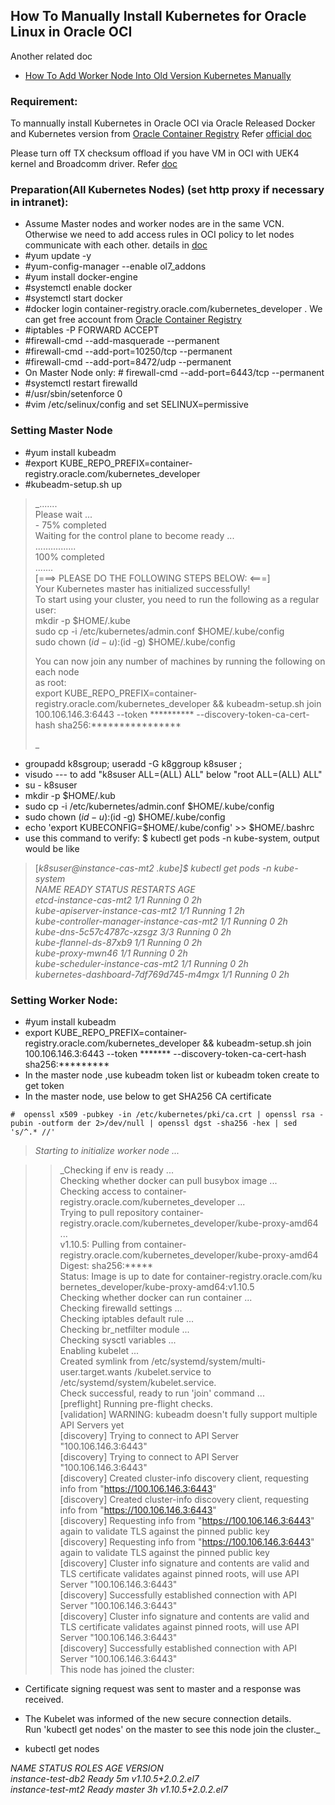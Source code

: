 ## How To Manually Install Kubernetes for Oracle Linux in Oracle OCI

Another related doc
* [How To Add Worker Node Into Old Version Kubernetes Manually](docs/How-To-Add-Worker-Node-Into-Old-Version-Kubernetes-Manually.md)

###  Requirement:

To mannually install Kubernetes in Oracle OCI via Oracle Released Docker and Kubernetes version from [Oracle Container Registry][1] Refer [official doc ][2]

Please turn off TX checksum offload if you have VM in OCI with UEK4 kernel and Broadcomm driver. Refer [doc](https://www.henryxieblogs.com/2018/10/turn-off-checksum-offload-for-k8s-with.html)

###  Preparation(All Kubernetes Nodes) (set http proxy if necessary in intranet):

* Assume Master nodes and worker nodes are in the same VCN. Otherwise we need to add access rules in OCI policy to let nodes communicate with each other. details in [doc][3]
* #yum update -y
* #yum-config-manager --enable ol7_addons
* #yum install docker-engine
* #systemctl enable docker
* #systemctl start docker
* #docker login container-registry.oracle.com/kubernetes_developer .  We can get free account from [Oracle Container Registry][1]
* #iptables -P FORWARD ACCEPT
* #firewall-cmd --add-masquerade --permanent
* #firewall-cmd --add-port=10250/tcp --permanent
* #firewall-cmd --add-port=8472/udp --permanent
* On Master Node only:  # firewall-cmd --add-port=6443/tcp --permanent
* #systemctl restart firewalld
* #/usr/sbin/setenforce 0
* #vim /etc/selinux/config  and set SELINUX=permissive

###  Setting Master Node

* #yum install kubeadm
* #export KUBE_REPO_PREFIX=container-registry.oracle.com/kubernetes_developer
* #kubeadm-setup.sh up

> _.......  
Please wait ...  
\- 75% completed  
Waiting for the control plane to become ready ...  
................  
100% completed  
.......  
[===> PLEASE DO THE FOLLOWING STEPS BELOW: <===]  
Your Kubernetes master has initialized successfully!  
To start using your cluster, you need to run the following as a regular user:  
  mkdir -p $HOME/.kube  
  sudo cp -i /etc/kubernetes/admin.conf $HOME/.kube/config  
  sudo chown $(id -u):$(id -g) $HOME/.kube/config
>
> You can now join any number of machines by running the following on each node  
as root:  
  export KUBE_REPO_PREFIX=container-registry.oracle.com/kubernetes_developer && kubeadm-setup.sh join 100.106.146.3:6443 --token ********** --discovery-token-ca-cert-hash sha256:****************
>
> _

* groupadd k8sgroup; useradd -G k8ggroup k8suser ;
* visudo --- to add "k8suser ALL=(ALL)       ALL" below "root ALL=(ALL)       ALL"
* su - k8suser
* mkdir -p $HOME/.kub
* sudo cp -i /etc/kubernetes/admin.conf $HOME/.kube/config
* sudo chown $(id -u):$(id -g) $HOME/.kube/config
* echo 'export KUBECONFIG=$HOME/.kube/config' >> $HOME/.bashrc
* use this command to verify: $ kubectl get pods -n kube-system, output would be like

> [_k8suser@instance-cas-mt2 .kube]$ kubectl get pods -n kube-system  
NAME                                       READY     STATUS    RESTARTS   AGE  
etcd-instance-cas-mt2                      1/1       Running   0          2h  
kube-apiserver-instance-cas-mt2            1/1       Running   1          2h  
kube-controller-manager-instance-cas-mt2   1/1       Running   0          2h  
kube-dns-5c57c4787c-xzsgz                  3/3       Running   0          2h  
kube-flannel-ds-87xb9                      1/1       Running   0          2h  
kube-proxy-mwn46                           1/1       Running   0          2h  
kube-scheduler-instance-cas-mt2            1/1       Running   0          2h  
kubernetes-dashboard-7df769d745-m4mgx      1/1       Running   0          2h_



###   Setting Worker Node:

* #yum install kubeadm
* export KUBE_REPO_PREFIX=container-registry.oracle.com/kubernetes_developer && kubeadm-setup.sh join 100.106.146.3:6443 --token ******* --discovery-token-ca-cert-hash sha256:*********
* In the master node ,use kubeadm token list or kubeadm token create to get token
* In the master node, use below to get  SHA256 CA certificate
```
#  openssl x509 -pubkey -in /etc/kubernetes/pki/ca.crt | openssl rsa -pubin -outform der 2>/dev/null | openssl dgst -sha256 -hex | sed 's/^.* //'
```

> _Starting to initialize worker node ..._  

>
>> _Checking if env is ready ...  
Checking whether docker can pull busybox image ...  
Checking access to container-registry.oracle.com/kubernetes_developer ...  
Trying to pull repository container-registry.oracle.com/kubernetes_developer/kube-proxy-amd64 ...  
v1.10.5: Pulling from container-registry.oracle.com/kubernetes_developer/kube-proxy-amd64  
Digest: sha256:*****  
Status: Image is up to date for container-registry.oracle.com/ku                                                                                          bernetes_developer/kube-proxy-amd64:v1.10.5  
Checking whether docker can run container ...  
Checking firewalld settings ...  
Checking iptables default rule ...  
Checking br_netfilter module ...  
Checking sysctl variables ...  
Enabling kubelet ...  
Created symlink from /etc/systemd/system/multi-user.target.wants      /kubelet.service to /etc/systemd/system/kubelet.service.  
Check successful, ready to run 'join' command ...  
[preflight] Running pre-flight checks.  
[validation] WARNING: kubeadm doesn't fully support multiple API Servers yet  
[discovery] Trying to connect to API Server "100.106.146.3:6443"  
[discovery] Trying to connect to API Server "100.106.146.3:6443"  
[discovery] Created cluster-info discovery client, requesting info from "https://100.106.146.3:6443"  
[discovery] Created cluster-info discovery client, requesting info from "https://100.106.146.3:6443"  
[discovery] Requesting info from "https://100.106.146.3:6443" again to validate TLS against the pinned public key  
[discovery] Requesting info from "https://100.106.146.3:6443" again to validate TLS against the pinned public key  
[discovery] Cluster info signature and contents are valid and TLS certificate validates against pinned roots, will use API Server "100.106.146.3:6443"  
[discovery] Successfully established connection with API Server     "100.106.146.3:6443"  
[discovery] Cluster info signature and contents are valid and TLS certificate validates against pinned roots, will use API Server "100.106.146.3:6443"  
[discovery] Successfully established connection with API Server     "100.106.146.3:6443"  
This node has joined the cluster:  
* Certificate signing request was sent to master and a response   was received.  
* The Kubelet was informed of the new secure connection details.  
Run 'kubectl get nodes' on the master to see this node join the   cluster._

* kubectl get nodes

_NAME               STATUS    ROLES     AGE       VERSION_  
_instance-test-db2   Ready         5m        v1.10.5+2.0.2.el7_  
_instance-test-mt2   Ready     master    3h        v1.10.5+2.0.2.el7_



[1]: https://container-registry.oracle.com/
[2]: https://docs.oracle.com/cd/E52668_01/E88884/html/pref.html
[3]: https://docs.oracle.com/cd/E52668_01/E88884/html/requirements-bmc.html
